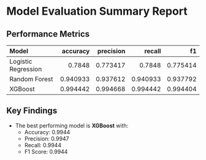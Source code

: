 # Model Evaluation Summary Report

## Performance Metrics

| Model               |   accuracy |   precision |   recall |       f1 |
|:--------------------|-----------:|------------:|---------:|---------:|
| Logistic Regression |   0.7848   |    0.773417 | 0.7848   | 0.775414 |
| Random Forest       |   0.940933 |    0.937612 | 0.940933 | 0.937792 |
| XGBoost             |   0.994442 |    0.994668 | 0.994442 | 0.994404 |

## Key Findings

- The best performing model is **XGBoost** with:
  - Accuracy: 0.9944
  - Precision: 0.9947
  - Recall: 0.9944
  - F1 Score: 0.9944
